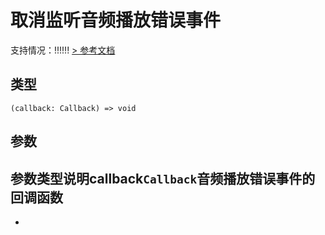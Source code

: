 # 取消监听音频播放错误事件
支持情况：!!!!!!
[> 参考文档
](https://developers.weixin.qq.com/miniprogram/dev/api/media/audio/InnerAudioContext.offError.html)
## 类型[​](offError.html#类型)
```tsx
(callback: Callback) => void
```

## 参数[​](offError.html#参数)
参数类型说明callback`Callback`音频播放错误事件的回调函数
- 
-
